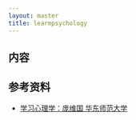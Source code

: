 ```yaml
---
layout: master
title: learmpsychology
---
```


## 内容

## 参考资料

* [学习心理学：庞维国 华东师范大学](http://video.jingpinke.com/details?uuid=a00c6286-1328-1000-9232-4876d02411f6)